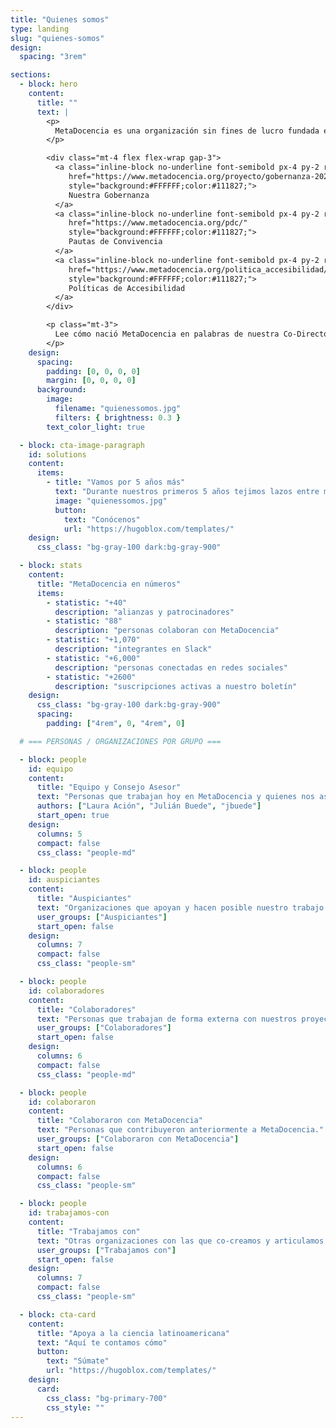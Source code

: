 ```yaml
---
title: "Quienes somos"
type: landing
slug: "quienes-somos"
design:
  spacing: "3rem"

sections:
  - block: hero
    content:
      title: ""
      text: |
        <p>
          MetaDocencia es una organización sin fines de lucro fundada en 2020. Nuestra comunidad está formada por personas y organizaciones que trabajan construyendo capacidades científicas locales para transformar la ciencia global. Hacemos crecer la ciencia en red, desde América Latina hacia el mundo.
        </p>

        <div class="mt-4 flex flex-wrap gap-3">
          <a class="inline-block no-underline font-semibold px-4 py-2 rounded-md"
             href="https://www.metadocencia.org/proyecto/gobernanza-2022/"
             style="background:#FFFFFF;color:#111827;">
             Nuestra Gobernanza
          </a>
          <a class="inline-block no-underline font-semibold px-4 py-2 rounded-md"
             href="https://www.metadocencia.org/pdc/"
             style="background:#FFFFFF;color:#111827;">
             Pautas de Convivencia
          </a>
          <a class="inline-block no-underline font-semibold px-4 py-2 rounded-md"
             href="https://www.metadocencia.org/politica_accesibilidad/"
             style="background:#FFFFFF;color:#111827;">
             Políticas de Accesibilidad
          </a>
        </div>

        <p class="mt-3">
          Lee cómo nació MetaDocencia en palabras de nuestra Co-Directora, <a class="underline font-semibold" href="https://www.metadocencia.org/post/origenmd/" target="_blank" rel="noopener">Laura Ación</a>.
        </p>
    design:
      spacing:
        padding: [0, 0, 0, 0]
        margin: [0, 0, 0, 0]
      background:
        image:
          filename: "quienessomos.jpg"
          filters: { brightness: 0.3 }
        text_color_light: true

  - block: cta-image-paragraph
    id: solutions
    content:
      items:
        - title: "Vamos por 5 años más"
          text: "Durante nuestros primeros 5 años tejimos lazos entre más de 2.000 profesionales de ciencia y técnica. Lo hicimos trabajando en equipo, de manera colectiva y en alianza con más de 40 comunidades. Gracias por estos primeros 5 años de aprendizaje, colaboración y crecimiento."
          image: "quienessomos.jpg"
          button:
            text: "Conócenos"
            url: "https://hugoblox.com/templates/"
    design:
      css_class: "bg-gray-100 dark:bg-gray-900"

  - block: stats
    content:
      title: "MetaDocencia en números"
      items:
        - statistic: "+40"
          description: "alianzas y patrocinadores"
        - statistic: "88"
          description: "personas colaboran con MetaDocencia"
        - statistic: "+1,070"
          description: "integrantes en Slack"
        - statistic: "+6,000"
          description: "personas conectadas en redes sociales"
        - statistic: "+2600"
          description: "suscripciones activas a nuestro boletín"
    design:
      css_class: "bg-gray-100 dark:bg-gray-900"
      spacing:
        padding: ["4rem", 0, "4rem", 0]

  # === PERSONAS / ORGANIZACIONES POR GRUPO ===

  - block: people
    id: equipo
    content:
      title: "Equipo y Consejo Asesor"
      text: "Personas que trabajan hoy en MetaDocencia y quienes nos asesoran."
      authors: ["Laura Ación", "Julián Buede", "jbuede"]
      start_open: true
    design:
      columns: 5
      compact: false
      css_class: "people-md"

  - block: people
    id: auspiciantes
    content:
      title: "Auspiciantes"
      text: "Organizaciones que apoyan y hacen posible nuestro trabajo."
      user_groups: ["Auspiciantes"]
      start_open: false
    design:
      columns: 7
      compact: false
      css_class: "people-sm"

  - block: people
    id: colaboradores
    content:
      title: "Colaboradores"
      text: "Personas que trabajan de forma externa con nuestros proyectos."
      user_groups: ["Colaboradores"]
      start_open: false
    design:
      columns: 6
      compact: false
      css_class: "people-md"

  - block: people
    id: colaboraron
    content:
      title: "Colaboraron con MetaDocencia"
      text: "Personas que contribuyeron anteriormente a MetaDocencia."
      user_groups: ["Colaboraron con MetaDocencia"]
      start_open: false
    design:
      columns: 6
      compact: false
      css_class: "people-sm"

  - block: people
    id: trabajamos-con
    content:
      title: "Trabajamos con"
      text: "Otras organizaciones con las que co-creamos y articulamos."
      user_groups: ["Trabajamos con"]
      start_open: false
    design:
      columns: 7
      compact: false
      css_class: "people-sm"

  - block: cta-card
    content:
      title: "Apoya a la ciencia latinoamericana"
      text: "Aquí te contamos cómo"
      button:
        text: "Súmate"
        url: "https://hugoblox.com/templates/"
    design:
      card:
        css_class: "bg-primary-700"
        css_style: ""
---
```


